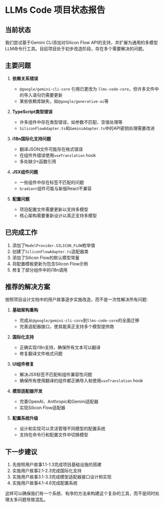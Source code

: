 # LLMs Code 项目状态报告

## 当前状态

我们尝试基于Gemini CLI添加对Silicon Flow API的支持，并扩展为通用的多模型LLM命令行工具。目前项目处于初步改造阶段，存在多个需要解决的问题。

## 主要问题

1. **依赖关系错误**
   - `@google/gemini-cli-core` 引用已更改为 `llms-code-core`，但许多文件中的导入语句仍需要更新
   - 某些依赖库缺失，如`@google/generative-ai`等

2. **TypeScript类型错误**
   - 许多组件中存在类型错误，如参数不匹配、空值处理等
   - `SiliconFlowAdapter.ts`和`GeminiAdapter.ts`中的API密钥处理需要改进

3. **i18n国际化支持问题**
   - 翻译JSON文件可能存在格式错误
   - 在组件外错误使用`useTranslation` hook
   - 多处缺少`t`函数引用

4. **JSX组件问题**
   - 一些组件中存在标签不匹配的问题
   - `Gradient`组件可能与新版React不兼容

5. **配置问题**
   - 项目配置文件需要更新以支持多模型
   - 核心架构需要重新设计以真正支持多模型

## 已完成工作

1. 添加了`ModelProvider.SILICON_FLOW`枚举值
2. 创建了`SiliconFlowAdapter.ts`适配器类
3. 添加了Silicon Flow的默认模型常量
4. 将配置模板更新为包含Silicon Flow示例
5. 修复了部分组件中的i18n调用

## 推荐的解决方案

按照项目设计文档中的用户故事逐步实施改造，而不是一次性解决所有问题:

1. **基础架构重构**
   - 完成从`@google/gemini-cli-core`到`llms-code-core`的全面迁移
   - 完善适配器接口，使其能真正支持多个模型提供商

2. **国际化支持**
   - 正确实现i18n支持，确保所有文本可以翻译
   - 修复翻译文件格式问题

3. **UI组件修复**
   - 解决JSX标签不匹配和组件兼容性问题
   - 确保所有使用翻译的组件都正确导入和使用`useTranslation` hook

4. **模型适配器开发**
   - 完善OpenAI、Anthropic和Gemini适配器
   - 实现Silicon Flow适配器

5. **配置系统升级**
   - 设计和实现可以灵活管理不同模型的配置系统
   - 支持在命令行和配置文件中切换模型

## 下一步建议

1. 先按照用户故事1.1-1.3完成项目基础设施的搭建
2. 实施用户故事2.1-2.3完成国际化支持
3. 实施用户故事3.1-3.3完成模型适配器接口设计和实现
4. 实施用户故事4.1-4.6完成配置系统

这样可以确保我们有一个系统、有序的方法来构建这个复杂的工具，而不是同时处理太多问题导致混乱。
